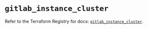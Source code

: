 # `gitlab_instance_cluster`

Refer to the Terraform Registry for docs: [`gitlab_instance_cluster`](https://registry.terraform.io/providers/gitlabhq/gitlab/17.6.0/docs/resources/instance_cluster).
